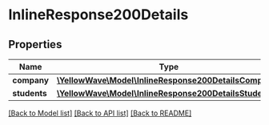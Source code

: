 # InlineResponse200Details

## Properties
Name | Type | Description | Notes
------------ | ------------- | ------------- | -------------
**company** | [**\YellowWave\Model\InlineResponse200DetailsCompany**](InlineResponse200DetailsCompany.md) |  | [optional] 
**students** | [**\YellowWave\Model\InlineResponse200DetailsStudents[]**](InlineResponse200DetailsStudents.md) |  | [optional] 

[[Back to Model list]](../../README.md#documentation-for-models) [[Back to API list]](../../README.md#documentation-for-api-endpoints) [[Back to README]](../../README.md)

